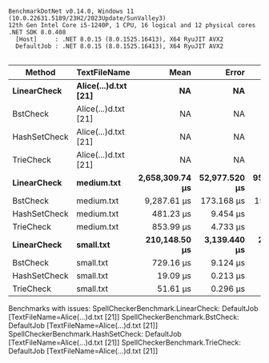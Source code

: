 ```

BenchmarkDotNet v0.14.0, Windows 11 (10.0.22631.5189/23H2/2023Update/SunValley3)
12th Gen Intel Core i5-1240P, 1 CPU, 16 logical and 12 physical cores
.NET SDK 8.0.408
  [Host]     : .NET 8.0.15 (8.0.1525.16413), X64 RyuJIT AVX2
  DefaultJob : .NET 8.0.15 (8.0.1525.16413), X64 RyuJIT AVX2


```
| Method       | TextFileName         | Mean            | Error         | StdDev        | Gen0   | Allocated |
|------------- |--------------------- |----------------:|--------------:|--------------:|-------:|----------:|
| **LinearCheck**  | **Alice(...)d.txt [21]** |              **NA** |            **NA** |            **NA** |     **NA** |        **NA** |
| BstCheck     | Alice(...)d.txt [21] |              NA |            NA |            NA |     NA |        NA |
| HashSetCheck | Alice(...)d.txt [21] |              NA |            NA |            NA |     NA |        NA |
| TrieCheck    | Alice(...)d.txt [21] |              NA |            NA |            NA |     NA |        NA |
| **LinearCheck**  | **medium.txt**           | **2,658,309.74 μs** | **52,977.520 μs** | **95,529.404 μs** |      **-** |  **23.65 KB** |
| BstCheck     | medium.txt           |     9,287.61 μs |    173.168 μs |    153.509 μs |      - |  23.26 KB |
| HashSetCheck | medium.txt           |       481.23 μs |      9.454 μs |      8.381 μs | 3.4180 |  23.26 KB |
| TrieCheck    | medium.txt           |       853.99 μs |      4.733 μs |      4.428 μs | 2.9297 |  23.26 KB |
| **LinearCheck**  | **small.txt**            |   **210,148.50 μs** |  **3,139.440 μs** |  **2,936.634 μs** |      **-** |   **2.91 KB** |
| BstCheck     | small.txt            |       729.16 μs |      9.124 μs |      8.534 μs |      - |   2.78 KB |
| HashSetCheck | small.txt            |        19.09 μs |      0.213 μs |      0.189 μs | 0.4272 |   2.78 KB |
| TrieCheck    | small.txt            |        51.61 μs |      0.296 μs |      0.277 μs | 0.4272 |   2.78 KB |

Benchmarks with issues:
  SpellCheckerBenchmark.LinearCheck: DefaultJob [TextFileName=Alice(...)d.txt [21]]
  SpellCheckerBenchmark.BstCheck: DefaultJob [TextFileName=Alice(...)d.txt [21]]
  SpellCheckerBenchmark.HashSetCheck: DefaultJob [TextFileName=Alice(...)d.txt [21]]
  SpellCheckerBenchmark.TrieCheck: DefaultJob [TextFileName=Alice(...)d.txt [21]]
